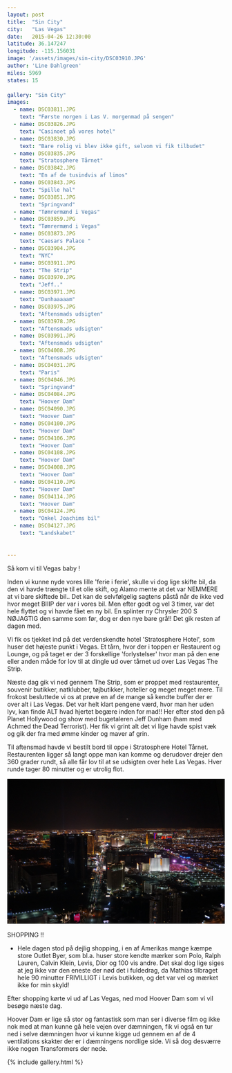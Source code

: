 ```yaml
---
layout: post
title:  "Sin City"
city:   "Las Vegas"
date:   2015-04-26 12:30:00
latitude: 36.147247
longitude: -115.156031
image: '/assets/images/sin-city/DSC03910.JPG'
author: 'Line Dahlgreen'
miles: 5969
states: 15

gallery: "Sin City"
images:
  - name: DSC03811.JPG
    text: "Første norgen i Las V. morgenmad på sengen"
  - name: DSC03826.JPG
    text: "Casinoet på vores hotel"
  - name: DSC03830.JPG
    text: "Bare rolig vi blev ikke gift, selvom vi fik tilbudet"
  - name: DSC03835.JPG
    text: "Stratosphere Tårnet"
  - name: DSC03842.JPG
    text: "En af de tusindvis af limos"
  - name: DSC03843.JPG
    text: "Spille hal"
  - name: DSC03851.JPG
    text: "Springvand"
  - name: "Tømrermænd i Vegas"
  - name: DSC03859.JPG
    text: "Tømrermænd i Vegas"
  - name: DSC03873.JPG
    text: "Caesars Palace "
  - name: DSC03904.JPG
    text: "NYC"
  - name: DSC03911.JPG
    text: "The Strip"
  - name: DSC03970.JPG
    text: "Jeff.."
  - name: DSC03971.JPG
    text: "Dunhaaaaam"
  - name: DSC03975.JPG
    text: "Aftensmads udsigten"
  - name: DSC03978.JPG
    text: "Aftensmads udsigten"
  - name: DSC03991.JPG
    text: "Aftensmads udsigten"
  - name: DSC04008.JPG
    text: "Aftensmads udsigten"
  - name: DSC04031.JPG
    text: "Paris"
  - name: DSC04046.JPG
    text: "Springvand"
  - name: DSC04084.JPG
    text: "Hoover Dam"
  - name: DSC04090.JPG
    text: "Hoover Dam"
  - name: DSC04100.JPG
    text: "Hoover Dam"
  - name: DSC04106.JPG
    text: "Hoover Dam"
  - name: DSC04108.JPG
    text: "Hoover Dam"
  - name: DSC04008.JPG
    text: "Hoover Dam"
  - name: DSC04110.JPG
    text: "Hoover Dam"
  - name: DSC04114.JPG
    text: "Hoover Dam"
  - name: DSC04124.JPG
    text: "Onkel Joachims bil"
  - name: DSC04127.JPG
    text: "Landskabet"
  

---
```


Så kom vi til Vegas baby !

Inden vi kunne nyde vores lille 'ferie i ferie', skulle vi dog lige skifte bil, da den vi havde trængte til et olie skift, og Alamo mente at det var NEMMERE at vi bare skiftede bil.. Det kan de selvfølgelig sagtens påstå når de ikke ved hvor meget BIIIP der var i vores bil. Men efter godt og vel 3 timer, var det hele flyttet og vi havde fået en ny bil. En splinter ny Chrysler 200 S NØJAGTIG den samme som før, dog er den nye bare grå!! Det gik resten af dagen med.

Vi fik os tjekket ind på det verdenskendte hotel 'Stratosphere Hotel', som huser det højeste punkt i Vegas. Et tårn, hvor der i toppen er Restaurent og Lounge, og på taget er der 3 forskellige 'forlystelser' hvor man på den ene eller anden måde for lov til at dingle ud over tårnet ud over Las Vegas The Strip.

Næste dag gik vi ned gennem The Strip, som er proppet med restaurenter, souvenir butikker, natklubber, tøjbutikker, hoteller og meget meget mere. Til frokost besluttede vi os at prøve en af de mange så kendte buffer der er over alt i Las Vegas. Det var helt klart pengene værd, hvor man her uden lyv, kan finde ALT hvad hjertet begære inden for mad!! Her efter stod den på Planet Hollywood og show med bugetaleren Jeff Dunham (ham med Achmed the Dead Terrorist). Her fik vi grint alt det vi lige havde spist væk og gik der fra med ømme kinder og maver af grin.

Til aftensmad havde vi bestilt bord til oppe i Stratosphere Hotel Tårnet. Restaurenten ligger så langt oppe man kan komme og derudover drejer den 360 grader rundt, så alle får lov til at se udsigten over hele Las Vegas. Hver runde tager 80 minutter og er utrolig flot. 

![Udsigten](/assets/images/sin-city/DSC03978.JPG)

SHOPPING !! 
- Hele dagen stod på dejlig shopping, i en af Amerikas mange kæmpe store Outlet Byer, som bl.a. huser store kendte mærker som Polo, Ralph Lauren, Calvin Klein, Levis, Dior og 100 vis andre. Det skal dog lige siges at jeg ikke var den eneste der nød det i fuldedrag, da Mathias tilbraget hele 90 minutter FRIVILLIGT i Levis butikken, og det var vel og mærket ikke for min skyld!

Efter shopping kørte vi ud af Las Vegas, ned mod Hoover Dam som vi vil besøge næste dag. 

Hoover Dam er lige så stor og fantastisk som man ser i diverse film og ikke nok med at man kunne gå hele vejen over dæmningen, fik vi også en tur ned i selve dæmningen hvor vi kunne kigge ud gennem en af de 4 ventilations skakter der er i dæmningens nordlige side. Vi så dog desværre ikke nogen Transformers der nede.  



{% include gallery.html %}




